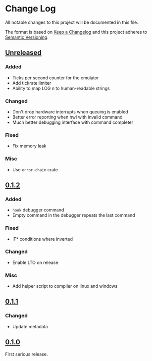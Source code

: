 # Change Log
All notable changes to this project will be documented in this file.

The format is based on [Keep a Changelog](http://keepachangelog.com/)
and this project adheres to [Semantic Versioning](http://semver.org/).

## [Unreleased]

### Added

- Ticks per second counter for the emulator
- Add tickrate limiter
- Ability to map LOG n to human-readable strings

### Changed

- Don't drop hardware interrupts when queuing is enabled
- Better error reporting when hwi with invalid command
- Much better debugging interface with command completer

### Fixed

- Fix memory leak

### Misc

- Use `error-chain` crate

## [0.1.2]

### Added

- `hook` debugger command
- Empty command in the debugger repeats the last command

### Fixed

- IF* conditions where inverted

### Changed

- Enable LTO on release

### Misc

- Add helper script to compiler on linux and windows

## [0.1.1]

### Changed

- Update metadata

## [0.1.0]

First serious release.


[Unreleased]: https://github.com/Yamakaky/dcpu/compare/0.1.2...HEAD
[0.1.2]: https://github.com/Yamakaky/dcpu/compare/0.1.1...0.1.2
[0.1.1]: https://github.com/Yamakaky/dcpu/compare/0.1.0...0.1.1
[0.1.0]: https://github.com/Yamakaky/dcpu/tree/0.1.0
